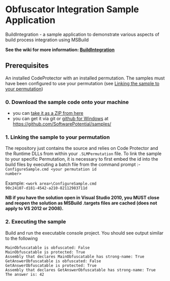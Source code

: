 # Obfuscator Integration Sample Application

BuildIntegration - a sample application to demonstrate various aspects of build process integration using MSBuild

**See the wiki for more information: [BuildIntegration](https://github.com/SoftwarePotential/samples/wiki/BuildIntegration)**

## Prerequisites

An installed CodeProtector with an installed permutation. The samples must have been configured to use your permutation (see [Linking the sample to your permutation](https://github.com/SoftwarePotential/samples#1-linking-the-sample-to-your-permutation))

### 0. Download the sample code onto your machine 

* you can [take it as a ZIP from here](https://github.com/SoftwarePotential/samples/zipball/master) 
* you can get it via git or [github for Windows](http://windows.github.com) at https://github.com/SoftwarePotential/samples/

### 1. Linking the sample to your permutation

The repository just contains the source and relies on Code Protector and the Runtime DLLs from within your `.SLMPermutation` file. To link the sample to your specific Permutation, it is necessary to first embed the id into the build files by executing a batch file from the command prompt :- <code>ConfigureSample.cmd &lt;your permutation id number></code>

Example:
    <code>&lt;work area>\ConfigureSample.cmd 90c24107-d181-4542-a210-82112983711d</code>

**NB if you have the solution open in Visual Studio 2010, you MUST close and reopen the solution as MSBuild .targets files are cached (does not apply to VS 2012 or 2008).**

### 2. Executing the sample

Build and run the executable console project. You should see output similar to the following
```
MainObfuscatable is obfuscated: False
MainObfuscatable is protected: True
Assembly that declares MainObfuscatable has strong-name: True
GetAnswerObfuscatable is obfuscated: False
GetAnswerObfuscatable is protected: True
Assembly that declares GetAnswerObfuscatable has strong-name: True
The answer is: 42
```
